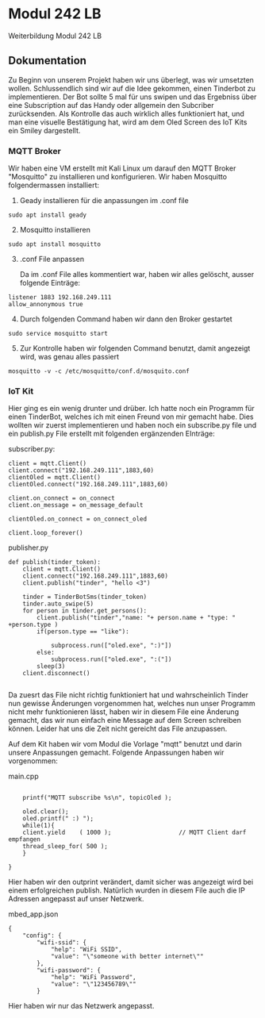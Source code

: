 # Modul 242 LB
Weiterbildung Modul 242 LB

## Dokumentation

Zu Beginn von unserem Projekt haben wir uns überlegt, was wir umsetzten wollen. Schlussendlich sind wir auf die Idee gekommen, einen Tinderbot zu implementieren. Der Bot sollte 5 mal für uns swipen und das Ergebniss über eine Subscription auf das Handy oder allgemein den Subcriber zurücksenden. Als Kontrolle das auch wirklich alles funktioniert hat, und man eine visuelle Bestätigung hat, wird am dem Oled Screen des IoT Kits ein Smiley dargestellt.


### MQTT Broker
Wir haben eine VM erstellt mit Kali Linux um darauf den MQTT Broker "Mosquitto" zu installieren und konfigurieren. 
Wir haben Mosquitto folgendermassen installiert:

1.  Geady installieren für die anpassungen im .conf file
```
sudo apt install geady
```
  
2. Mosquitto installieren 
```
sudo apt install mosquitto
```
3. .conf File anpassen
    
   Da im .conf File alles kommentiert war, haben wir alles gelöscht, ausser folgende Einträge:
```
listener 1883 192.168.249.111
allow_annonymous true
```
    
4. Durch folgenden Command haben wir dann den Broker gestartet
```
sudo service mosquitto start
```
5. Zur Kontrolle haben wir folgenden Command benutzt, damit angezeigt wird, was genau alles passiert

```
mosquitto -v -c /etc/mosquitto/conf.d/mosquito.conf
```

### IoT Kit

Hier ging es ein wenig drunter und drüber. Ich hatte noch ein Programm für einen TinderBot, welches ich mit einen Freund von mir gemacht habe. Dies wollten wir zuerst implementieren und haben noch ein subscribe.py file und ein publish.py File erstellt mit folgenden ergänzenden EInträge:

subscriber.py:

```
client = mqtt.Client()
client.connect("192.168.249.111",1883,60)
clientOled = mqtt.Client()
clientOled.connect("192.168.249.111",1883,60)

client.on_connect = on_connect
client.on_message = on_message_default

clientOled.on_connect = on_connect_oled

client.loop_forever()
```
publisher.py
```
def publish(tinder_token):
    client = mqtt.Client()
    client.connect("192.168.249.111",1883,60)
    client.publish("tinder", "hello <3")

    tinder = TinderBotSms(tinder_token)
    tinder.auto_swipe(5)
    for person in tinder.get_persons():
        client.publish("tinder","name: "+ person.name + "type: " +person.type )
        if(person.type == "like"):
   
            subprocess.run(["oled.exe", ":)"])
        else:
            subprocess.run(["oled.exe", ":("])
        sleep(3)
    client.disconnect()
    
```
Da zuesrt das File nicht richtig funktioniert hat und wahrscheinlich Tinder nun gewisse Änderungen vorgenommen hat, welches nun unser Programm nicht mehr funktionieren lässt, haben wir in diesem File eine Änderung gemacht, das wir nun einfach eine Message auf dem Screen schreiben können. Leider hat uns die Zeit nicht gereicht das File anzupassen.


Auf dem Kit haben wir vom Modul die Vorlage "mqtt" benutzt und darin unsere Anpassungen gemacht. Folgende Anpassungen haben wir vorgenommen:

main.cpp

```
   
    printf("MQTT subscribe %s\n", topicOled );
    
    oled.clear();
    oled.printf(" :) ");
    while(1){
    client.yield    ( 1000 );                   // MQTT Client darf empfangen
    thread_sleep_for( 500 );
    }
   
}           
```
Hier haben wir den outprint verändert, damit sicher was angezeigt wird bei einem erfolgreichen publish. Natürlich wurden in diesem File auch die IP Adressen angepasst auf unser Netzwerk.


mbed_app.json

```
{
    "config": {
        "wifi-ssid": {
            "help": "WiFi SSID",
            "value": "\"someone with better internet\""
        },
        "wifi-password": {
            "help": "WiFi Password",
            "value": "\"123456789\""
        }
```

Hier haben wir nur das Netzwerk angepasst.

